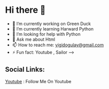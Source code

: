 # Hi there 👋



- 🔭 I’m currently working on Green Duck
- 🌱 I’m currently learning Harward Python
- 🤔 I’m looking for help with Python
- 💬 Ask me about Html
- 📫 How to reach me: yigidogulay@gmail.com
- ⚡ Fun fact: Youtube , Sailor
-->

## Social Links:

[Youtube] : Follow Me On Youtube







[Youtube]:https://www.youtube.com/channel/UCPd65ISIH6dSb-k6Xg8LHMQ
